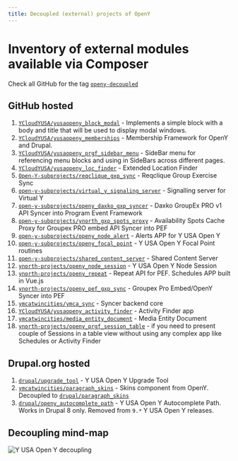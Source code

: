 ```yaml
---
title: Decoupled (external) projects of OpenY
---
```


# Inventory of external modules available via Composer

Check all GitHub for the tag [``openy-decoupled``](https://github.com/topics/openy-decoupled)

## GitHub hosted

1. [`YCloudYUSA/yusaopeny_block_modal`](https://github.com/YCloudYUSA/yusaopeny_block_modal) - Implements a simple block with a body and title that will be used to display modal windows.
1. [`YCloudYUSA/yusaopeny_memberships`](https://github.com/YCloudYUSA/yusaopeny_memberships) - Membership Framework for OpenY and Drupal.
1. [`YCloudYUSA/yusaopeny_prgf_sidebar_menu`](https://github.com/YCloudYUSA/yusaopeny_prgf_sidebar_menu) - SideBar menu for referencing menu blocks and using in SideBars across different pages.
1. [`YCloudYUSA/yusaopeny_loc_finder`](https://github.com/YCloudYUSA/yusaopeny_loc_filter) - Extended Location Finder
1. [`Open-Y-subprojects/reqclique_gxp_sync`](https://github.com/Open-Y-subprojects/reqclique_gxp_sync) - Reqclique Group Exercise Sync
1. [`open-y-subprojects/virtual_y_signaling_server`](https://github.com/open-y-subprojects/virtual_y_signaling_server) - Signalling server for Virtual Y
1. [`open-y-subprojects/openy_daxko_gxp_syncer`](https://github.com/open-y-subprojects/openy_daxko_gxp_syncer) - Daxko GroupEx PRO v1 API Syncer into Program Event Framework
1. [`open-y-subprojects/ynorth_gxp_spots_proxy`](https://github.com/open-y-subprojects/ynorth_gxp_spots_proxy) - Availability Spots Cache Proxy for Groupex PRO embed API Syncer into PEF
1. [`open-y-subprojects/openy_node_alert`](https://github.com/open-y-subprojects/openy_node_alert) - Alerts APP for Y USA Open Y
1. [`open-y-subprojects/openy_focal_point`](https://github.com/open-y-subprojects/openy_focal_point) - Y USA Open Y Focal Point routines
1. [`open-y-subprojects/shared_content_server`](https://github.com/open-y-subprojects/shared_content_server) - Shared Content Server
1. [`ynorth-projects/openy_node_session`](https://github.com/ynorth-projects/openy_node_session) - Y USA Open Y Node Session
1. [`ynorth-projects/openy_repeat`](https://github.com/ynorth-projects/openy_repeat) - Repeat API for PEF. Schedules APP built in Vue.js
1. [`ynorth-projects/openy_pef_gxp_sync`](https://github.com/ynorth-projects/openy_pef_gxp_sync) - Groupex Pro Embed/OpenY Syncer into PEF
1. [`ymcatwincities/ymca_sync`](https://github.com/ymcatwincities/ymca_sync) - Syncer backend core
1. [`YCloudYUSA/yusaopeny_activity_finder`](https://github.com/YCloudYUSA/yusaopeny_activity_finder) - Activity Finder app
1. [`ymcatwincities/media_entity_document`](https://github.com/ymcatwincities/media_entity_document) - Media Entity Document
1. [`ynorth-projects/openy_prgf_session_table`](https://github.com/ynorth-projects/openy_prgf_session_table) - if you need to present couple of Sessions in a table view without using any complex app like Schedules or Activity Finder

## Drupal.org hosted

1. [`drupal/upgrade_tool`](https://www.drupal.org/project/upgrade_tool) - Y USA Open Y Upgrade Tool
1. [`ymcatwincities/paragraph_skins`](https://github.com/ymcatwincities/paragraph_skins) - Skins component from OpenY. Decoupled to [`drupal/paragraph_skins`](https://www.drupal.org/project/paragraph_skins)
1. [`drupal/openy_autocomplete_path`](https://www.drupal.org/project/openy_autocomplete_path) - Y USA Open Y Autocomplete Path. Works in Drupal 8 only. Removed from `9.*` Y USA Open Y releases.

## Decoupling mind-map

![`Y USA Open Y decoupling`](https://user-images.githubusercontent.com/563412/123959435-d540c880-d9b6-11eb-89ed-8af3f21095dd.png)
